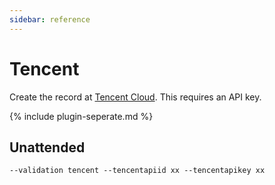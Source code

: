 ```yaml
---
sidebar: reference
---
```


# Tencent
Create the record at [Tencent Cloud](http://console.cloud.tencent.com/cam/capi). This requires an API key.

{% include plugin-seperate.md %}

## Unattended 
`--validation tencent --tencentapiid xx --tencentapikey xx`